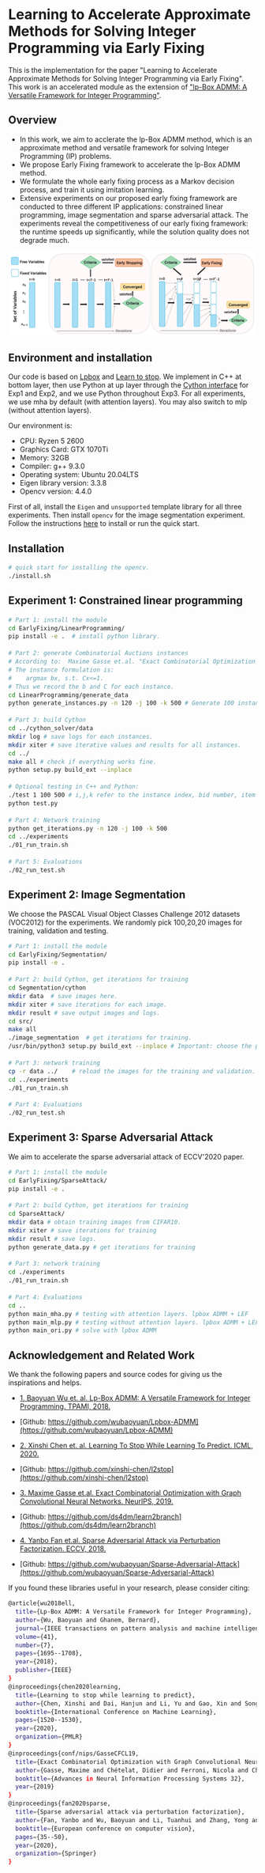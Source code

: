 # Learning to Accelerate Approximate Methods for Solving Integer Programming via Early Fixing
This is the implementation for the paper "Learning to Accelerate Approximate Methods for Solving Integer Programming via Early Fixing". This work is an accelerated module as the extension of ["lp-Box ADMM: A Versatile Framework for Integer Programming"](https://ieeexplore.ieee.org/abstract/document/8378001). 

## Overview 

- In this work, we aim to acclerate the lp-Box ADMM method, which is an approximate method and versatile framework for solving Integer Programming (IP) problems. 
- We propose Early Fixing framework to accelerate the lp-Box ADMM method. 
- We formulate the whole early fixing process as a Markov decision process, and train it using imitation learning.
- Extensive experiments on our proposed early fixing framework are conducted to three different IP applications: constrained linear programming, image segmentation and sparse adversarial attack. The experiments reveal the competitiveness of our early fixing framework: the runtime speeds up significantly, while the solution quality does not degrade much. 

![earlyfixing](img/earlyfixing.jpg)

## Environment and installation

Our code is based on [Lpbox](https://github.com/wubaoyuan/Lpbox-ADMM/tree/master/cpp) and [Learn to stop](https://github.com/xinshi-chen/l2stop). We implement in C++ at bottom layer, then use Python at up layer through the [Cython interface](https://cython.readthedocs.io/en/latest/src/userguide/wrapping_CPlusPlus.html) for Exp1 and Exp2, and we use Python throughout Exp3. For all experiments, we use mha by default (with attention layers). You may also switch to mlp (without attention layers). 

Our environment is:

* CPU: Ryzen 5 2600
* Graphics Card: GTX 1070Ti
* Memory: 32GB
* Compiler: g++ 9.3.0
* Operating system: Ubuntu 20.04LTS
* Eigen library version: 3.3.8
* Opencv version: 4.4.0

First of all, install the `Eigen` and `unsupported` template library for all three experiments. Then install `opencv` for the image segmentation experiment. Follow the instructions [here](https://github.com/wubaoyuan/Lpbox-ADMM/tree/master/cpp) to install or run the quick start. 


## Installation
```sh
# quick start for installing the opencv.  
./install.sh 
```


## Experiment 1: Constrained linear programming 

```sh
# Part 1: install the module
cd EarlyFixing/LinearProgramming/  
pip install -e .  # install python library.

# Part 2: generate Combinatorial Auctions instances 
# According to:  Maxime Gasse et.al. "Exact Combinatorial Optimization with Graph Convolutional Neural Networks". NeurIPS, 2019. 
# The instance formulation is: 
#    argmax bx, s.t. Cx<=1.   
# Thus we record the b and C for each instance.   
cd LinearProgramming/generate_data
python generate_instances.py -n 120 -j 100 -k 500 # Generate 100 instances for training and 20 for testing. n-number of generated instances, j-item number(not equal but proportional to the constraint number), k-bid number(equal to variable number). 

# Part 3: build Cython 
cd ../cython_solver/data
mkdir log # save logs for each instances.
mkdir xiter # save iterative values and results for all instances.  
cd ../
make all # check if everything works fine. 
python setup.py build_ext --inplace 

# Optional testing in C++ and Python:
./test 1 100 500 # i,j,k refer to the instance index, bid number, item number.   
python test.py 

# Part 4: Network training
python get_iterations.py -n 120 -j 100 -k 500
cd ../experiments
./01_run_train.sh

# Part 5: Evaluations
./02_run_test.sh 
```

## Experiment 2: Image Segmentation
We choose the PASCAL Visual Object Classes Challenge 2012 datasets (VOC2012) for the experiments. We randomly pick 100,20,20 images for training, validation and testing. 
```sh
# Part 1: install the module 
cd EarlyFixing/Segmentation/
pip install -e .

# Part 2: build Cython, get iterations for training 
cd Segmentation/cython
mkdir data  # save images here.
mkdir xiter # save iterations for each image. 
mkdir result # save output images and logs. 
cd src/
make all
./image_segmentation  # get iterations for training.
/usr/bin/python3 setup.py build_ext --inplace # Important: choose the python where your opencv installed. For example, my python is /usr/bin/python3.

# Part 3: network training 
cp -r data ../    # reload the images for the training and validation. 
cd ../experiments
./01_run_train.sh

# Part 4: Evaluations
./02_run_test.sh 
```

## Experiment 3: Sparse Adversarial Attack
We aim to accelerate the sparse adversarial attack of ECCV'2020 paper. 
```sh
# Part 1: install the module 
cd EarlyFixing/SparseAttack/
pip install -e .

# Part 2: build Cython, get iterations for training 
cd SparseAttack/
mkdir data # obtain training images from CIFAR10. 
mkdir xiter # save iterations for training 
mkdir result # save logs. 
python generate_data.py # get iterations for training  

# Part 3: network training 
cd ./experiments
./01_run_train.sh

# Part 4: Evaluations
cd ..
python main_mha.py # testing with attention layers. lpbox ADMM + LEF
python main_mlp.py # testing without attention layers. lpbox ADMM + LEF
python main_ori.py # solve with lpbox ADMM 
```

## Acknowledgement and Related Work
We thank the following papers and source codes for giving us the inspirations and helps. 

- [1. Baoyuan Wu et. al. Lp-Box ADMM: A Versatile Framework for Integer Programming. TPAMI, 2018.](https://ieeexplore.ieee.org/document/8378001)
- [Github: https://github.com/wubaoyuan/Lpbox-ADMM](https://github.com/wubaoyuan/Lpbox-ADMM)

- [2. Xinshi Chen et. al. Learning To Stop While Learning To Predict. ICML, 2020.](http://proceedings.mlr.press/v119/chen20c.html)
- [Github: https://github.com/xinshi-chen/l2stop](https://github.com/xinshi-chen/l2stop)

- [3. Maxime Gasse et.al. Exact Combinatorial Optimization with Graph Convolutional Neural Networks. NeurIPS, 2019.](https://arxiv.org/abs/1906.01629) 
- [Github: https://github.com/ds4dm/learn2branch](https://github.com/ds4dm/learn2branch)

- [4. Yanbo Fan et.al. Sparse Adversarial Attack via Perturbation Factorization. ECCV, 2018.](https://www.ecva.net/papers/eccv_2020/papers_ECCV/papers/123670035.pdf) 
- [Github: https://github.com/wubaoyuan/Sparse-Adversarial-Attack](https://github.com/wubaoyuan/Sparse-Adversarial-Attack)
 
If you found these libraries useful in your research, please consider citing:
```sh
@article{wu2018ell,
  title={Lp-Box ADMM: A Versatile Framework for Integer Programming},
  author={Wu, Baoyuan and Ghanem, Bernard},
  journal={IEEE transactions on pattern analysis and machine intelligence},
  volume={41},
  number={7},
  pages={1695--1708},
  year={2018},
  publisher={IEEE}
}
@inproceedings{chen2020learning,
  title={Learning to stop while learning to predict},
  author={Chen, Xinshi and Dai, Hanjun and Li, Yu and Gao, Xin and Song, Le},
  booktitle={International Conference on Machine Learning},
  pages={1520--1530},
  year={2020},
  organization={PMLR}
}
@inproceedings{conf/nips/GasseCFCL19,
  title={Exact Combinatorial Optimization with Graph Convolutional Neural Networks},
  author={Gasse, Maxime and Chételat, Didier and Ferroni, Nicola and Charlin, Laurent and Lodi, Andrea},
  booktitle={Advances in Neural Information Processing Systems 32},
  year={2019}
}
@inproceedings{fan2020sparse,
  title={Sparse adversarial attack via perturbation factorization},
  author={Fan, Yanbo and Wu, Baoyuan and Li, Tuanhui and Zhang, Yong and Li, Mingyang and Li, Zhifeng and Yang, Yujiu},
  booktitle={European conference on computer vision},
  pages={35--50},
  year={2020},
  organization={Springer}
}
```